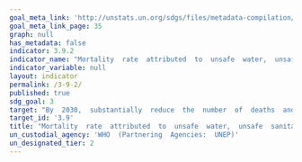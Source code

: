 ```yaml
---
goal_meta_link: 'http://unstats.un.org/sdgs/files/metadata-compilation/Metadata-Goal-3.pdf'
goal_meta_link_page: 35
graph: null
has_metadata: false
indicator: 3.9.2
indicator_name: "Mortality  rate  attributed  to  unsafe  water,  unsafe  sanitation  and  lack  of  hygiene  (exposure  to  unsafe  Water,  Sanitation  and  Hygiene  for  All  (WASH)  services)"
indicator_variable: null
layout: indicator
permalink: /3-9-2/
published: true  
sdg_goal: 3
target: "By  2030,  substantially  reduce  the  number  of  deaths  and  illnesses  from  hazardous  chemicals  and  air,  water  and  soil  pollution  and  contamination."
target_id: '3.9'
title: "Mortality  rate  attributed  to  unsafe  water,  unsafe  sanitation  and  lack  of  hygiene  (exposure  to  unsafe  Water,  Sanitation  and  Hygiene  for  All  (WASH)  services)"
un_custodial_agency: 'WHO  (Partnering  Agencies:  UNEP)'
un_designated_tier: 2
---
```

